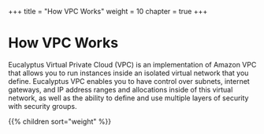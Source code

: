 +++
title = "How VPC Works"
weight = 10
chapter = true
+++


# How VPC Works
Eucalyptus Virtual Private Cloud (VPC) is an implementation of Amazon VPC that allows you to run instances inside an isolated virtual network that you define. Eucalyptus VPC enables you to have control over subnets, internet gateways, and IP address ranges and allocations inside of this virtual network, as well as the ability to define and use multiple layers of security with security groups. 



{{% children sort="weight" %}}
